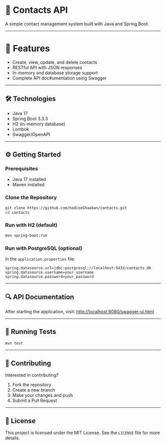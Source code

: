 # 📇 Contacts API

A simple contact management system built with Java and Spring Boot.

---

# 🧩 Features
- Create, view, update, and delete contacts
- RESTful API with JSON responses
- In-memory and database storage support
- Complete API doc#umentation using Swagger

---

## 🛠 Technologies
- Java 17
- Spring Boot 3.3.3
- H2 (in-memory database)
- Lombok
- Swagger/OpenAPI

---

## ⚙️ Getting Started

### Prerequisites
- Java 17 installed
- Maven installed

### Clone the Repository
```bash
git clone https://github.com/hadiseShaaban/contacts.git
cd contacts
```

### Run with H2 (default)
```bash
mvn spring-boot:run
```

### Run with PostgreSQL (optional)
In the `application.properties` file:
```properties
spring.datasource.url=jdbc:postgresql://localhost:5432/contacts_db
spring.datasource.username=your_username
spring.datasource.password=your_password
```

---

## 🔍 API Documentation
After starting the application, visit:
[http://localhost:8080/swagger-ui.html](http://localhost:8080/swagger-ui.html)

---

## 🧪 Running Tests
```bash
mvn test
```

---

## 🤝 Contributing
Interested in contributing?
1. Fork the repository
2. Create a new branch
3. Make your changes and push
4. Submit a Pull Request

---

## 🪪 License
This project is licensed under the MIT License. See the `LICENSE` file for more details.
